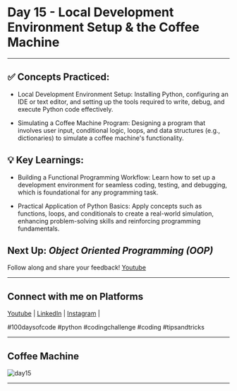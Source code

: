 # **Day 15 - Local Development Environment Setup & the Coffee Machine**
---
## ✅ **Concepts Practiced:**

- Local Development Environment Setup:
Installing Python, configuring an IDE or text editor, and setting up the tools required to write, debug, and execute Python code effectively.

- Simulating a Coffee Machine Program:
Designing a program that involves user input, conditional logic, loops, and data structures (e.g., dictionaries) to simulate a coffee machine's functionality.

## 💡 **Key Learnings:**

- Building a Functional Programming Workflow:
Learn how to set up a development environment for seamless coding, testing, and debugging, which is foundational for any programming task.

- Practical Application of Python Basics:
Apply concepts such as functions, loops, and conditionals to create a real-world simulation, enhancing problem-solving skills and reinforcing programming fundamentals.

## **Next Up:** *Object Oriented Programming (OOP)*

Follow along and share your feedback! 
[Youtube](https://www.youtube.com/@Tharun-AS)

---

## Connect with me on Platforms
[Youtube](https://www.youtube.com/@Tharun-AS) | 
[LinkedIn](https://www.linkedin.com/in/tharun-a-s-b45b8a2a8) | 
[Instagram](https://www.instagram.com/tharun_as_2005) | 

#100daysofcode #python #codingchallenge #coding #tipsandtricks

---

## Coffee Machine
![day15](https://user-images.githubusercontent.com/98851253/154714105-6f8ffb9c-c32d-4b89-9d4f-438eba7e3c86.gif)

---
